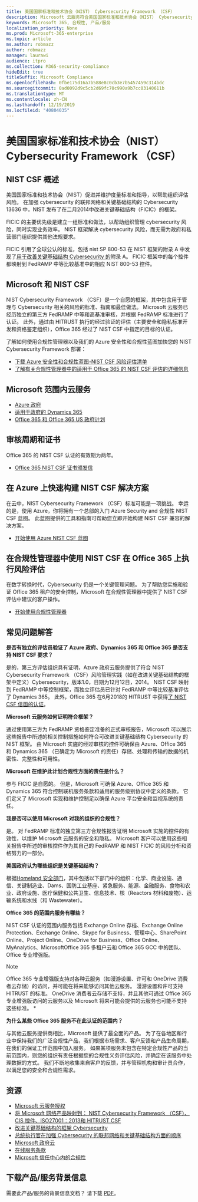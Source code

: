 ```yaml
---
title: 美国国家标准和技术协会（NIST） Cybersecurity Framework （CSF）
description: Microsoft 云服务符合美国国家标准和技术协会（NIST） Cybersecurity Framework （CSF）。
keywords: Microsoft 365, 合规性, 产品/服务
localization_priority: None
ms.prod: Microsoft-365-enterprise
ms.topic: article
ms.author: robmazz
author: robmazz
manager: laurawi
audience: itpro
ms.collection: M365-security-compliance
hideEdit: true
titleSuffix: Microsoft Compliance
ms.openlocfilehash: 0fbe175d16a7b588e8c0cb3e7b5457459c314bdc
ms.sourcegitcommit: 0ad0092d9c5cb2d69fc70c990a9b7cc03140611b
ms.translationtype: MT
ms.contentlocale: zh-CN
ms.lasthandoff: 12/19/2019
ms.locfileid: "40804035"
---
```

# <a name="national-institute-of-standards-and-technology-nist-cybersecurity-framework-csf"></a>美国国家标准和技术协会（NIST） Cybersecurity Framework （CSF）

## <a name="nist-csf-overview"></a>NIST CSF 概述

美国国家标准和技术协会（NIST）促进并维护度量标准和指导，以帮助组织评估风险。 在加强 cybersecurity 的联邦网络和关键基础结构的 Cybersecurity 13636 中，NIST 发布了在二月2014中改进关键基础结构（FICIC）的框架。

FICIC 的主要优先级是建立一组标准和做法，以帮助组织管理 cybersecurity 风险，同时实现业务效率。 NIST 框架解决 cybersecurity 风险，而无需为政府和私营部门组织提供其他法规要求。

FICIC 引用了全球公认的标准，包括 nist SP 800-53 在 NIST 框架的附录 A 中发现了[用于改善关键基础结构 Cybersecurity 的](https://www.nist.gov/publications/framework-improving-critical-infrastructure-cybersecurity-version-11)附录 A。 FICIC 框架中的每个控件都映射到 FedRAMP 中等比较基准中的相应 NIST 800-53 控件。

## <a name="microsoft-and-the-nist-csf"></a>Microsoft 和 NIST CSF

NIST Cybersecurity Framework （CSF）是一个自愿的框架，其中包含用于管理与 Cybersecurity 相关的风险的标准、指南和最佳做法。 Microsoft 云服务已经历独立的第三方 FedRAMP 中等和高基准审核，并根据 FedRAMP 标准进行了认证。 此外，通过由 HITRUST 执行的经过验证的评估（主要安全和隐私标准开发和资格鉴定组织），Office 365 经过了 NIST CSF 中指定的目标的认证。

了解如何使用合规性管理器以及我们的 Azure 安全性和合规性蓝图加快您的 NIST Cybersecurity Framework 部署：

- [下载 Azure 安全性和合规性蓝图-NIST CSF 风险评估清单](https://servicetrust.microsoft.com/ViewPage/Blueprint?command=Download&downloadType=Document&downloadId=11e61716-11ab-4b11-9a9a-434b33a62ff9&docTab=fc060920-cdb8-11e7-bacf-0bf52b09d912_NIST_CSF_Blueprint)
- [了解有关合规性管理器中的适用于 Office 365 的 NIST CSF 评估的详细信息](https://techcommunity.microsoft.com/t5/Security-Privacy-and-Compliance/New-NIST-CSF-and-CSA-CCM-assessments-available-in-Compliance/ba-p/218554)

## <a name="microsoft-in-scope-cloud-services"></a>Microsoft 范围内云服务

- [Azure 政府](https://aka.ms/AzureCompliance)
- [适用于政府的 Dynamics 365](https://aka.ms/d365-compliance-list)
- [Office 365 和 Office 365 US 政府计划](https://go.microsoft.com/fwlink/p/?LinkID=2077751)

## <a name="audit-cycle-and-certification"></a>审核周期和证书

Office 365 的 NIST CSF 认证的有效期为两年。

- [Office 365 NIST CSF 证书颁发信](https://aka.ms/O365NISTCSFcertification)

## <a name="quickly-build-nist-csf-solutions-on-azure"></a>在 Azure 上快速构建 NIST CSF 解决方案

在云中，NIST Cybersecurity Framework （CSF）标准可能是一项挑战。 幸运的是，使用 Azure，你将拥有一个总部的入门 Azure Security and 合规性 NIST CSF 蓝图。 此蓝图提供的工具和指南可帮助您立即开始构建 NIST CSF 兼容的解决方案。

- [开始使用 Azure NIST CSF 蓝图](https://aka.ms/Azure-Blueprint-DoD-NIST)

## <a name="perform-risk-assessment-on-office-365-using-nist-csf-in-compliance-manager"></a>在合规性管理器中使用 NIST CSF 在 Office 365 上执行风险评估

在数字转换时代，Cybersecurity 仍是一个关键管理问题。 为了帮助您实施和验证 Office 365 租户的安全控制，Microsoft 在合规性管理器中提供了 NIST CSF 评估中建议的客户操作。

- [开始使用合规性管理器](https://aka.ms/compliancemanager)

## <a name="frequently-asked-questions"></a>常见问题解答

**是否有独立的评估员验证了 Azure 政府、Dynamics 365 和 Office 365 是否支持 NIST CSF 要求？**

是的，第三方评估组织具有证明，Azure 政府云服务提供了符合 NIST Cybersecurity Framework （CSF）风险管理实践（如在改进关键基础结构的框架中定义）Cybersecurity，版本1.0，日期为12月12日，2014。 NIST CSF 映射到 FedRAMP 中等控制框架，而独立评估员已针对 FedRAMP 中等比较基准评估了 Dynamics 365。 此外，Office 365 在6月2018的 HITRUST 中获得[了 NIST CSF 信函的认证](https://aka.ms/O365NISTCSFcertification)。

**Microsoft 云服务如何证明符合框架？**

通过使用第三方为 FedRAMP 资格鉴定准备的正式审核报告，Microsoft 可以展示这些报告中所述的相关控制措施如何符合可改进关键基础结构 Cybersecurity 的 NIST 框架。 由 Microsoft 实施的经过审核的控件可确保由 Azure、Office 365 和 Dynamics 365 （已确定为 Microsoft 的责任）存储、处理和传输的数据的机密性、完整性和可用性。

**Microsoft 在维护此计划合规性方面的责任是什么？**

参与 FICIC 是自愿的。 但是，Microsoft 可确保 Azure、Office 365 和 Dynamics 365 符合控制联机服务条款和适用的服务级别协议中定义的条款。 它们定义了 Microsoft 实现和维护控制足以确保 Azure 平台安全和监视系统的责任。

**我是否可以使用 Microsoft 对我的组织的合规性？**

是。 对 FedRAMP 标准的独立第三方合规性报告证明 Microsoft 实施的控件的有效性，以维护 Microsoft 云服务的安全和隐私。 Microsoft 客户可以使用这些相关报告中所述的审核控件作为其自己的 FedRAMP 和 NIST FICIC 的风险分析和资格努力的一部分。

**美国政府认为哪些组织是关键基础结构？**

根据[Homeland 安全部门](https://www.dhs.gov/critical-infrastructure-sectors)，其中包括以下部门中的组织：化学、商业设施、通信、关键制造业、Dams、国防工业基座、紧急服务、能源、金融服务、食物和农业、政府设施、医疗保健和公共卫生、信息技术、核（Reactors 材料和废物）、运输系统和水线（和 Wastewater）。

**Office 365 的范围内服务有哪些？**

NIST CSF 认证的范围内服务包括 Exchange Online 存档、Exchange Online Protection、Exchange Online、Skype for Business、管理中心、SharePoint Online、Project Online、OneDrive for Business、Office Online、MyAnalytics、MicrosoftOffice 365 多租户云和 Office 365 GCC 中的团队、Office 专业增强版。

> [!NOTE]
> Office 365 专业增强版支持对各种云服务（如漫游设置、许可和 OneDrive 消费者云存储）的访问，并可能在将来能够访问其他云服务。 漫游设置和许可支持 HITRUST 的标准。 OneDrive 消费者云存储不支持，并且其他可通过 Office 365 专业增强版访问的云服务以及 Microsoft 将来可能会提供的云服务也可能不支持这些标准。 *

**为什么某些 Office 365 服务不在此认证的范围内？**

与其他云服务提供商相比，Microsoft 提供了最全面的产品。 为了在各地区和行业中保持我们的广泛合规性产品，我们根据市场需求、客户反馈和产品生命周期，在我们的保证工作范围中加入服务。 如果某项服务未包含在特定合规性产品的当前范围内，则您的组织有责任根据您的合规性义务评估风险，并确定在该服务中处理数据的方式。 我们不断地收集来自客户的反馈，并与管理机构和审计员合作，以满足您的安全和合规性需求。

## <a name="resources"></a>资源

- [Microsoft 云服务授权](https://marketplace.fedramp.gov/index.html#/products?status=Compliant&sort=productName)
- [将 Microsoft 网络产品映射到： NIST Cybersecurity Framework （CSF）、CIS 控件、ISO27001：2013和 HITRUST CSF](https://go.microsoft.com/fwlink/p/?linkid=2074025)
- [改进关键基础结构的框架 Cybersecurity](https://www.nist.gov/publications/framework-improving-critical-infrastructure-cybersecurity-version-11)
- [总统执行官在加强 Cybersecurity 的联邦网络和关键基础结构方面的顺序](https://www.whitehouse.gov/the-press-office/2017/05/11/presidential-executive-order-strengthening-cybersecurity-federal)
- [Microsoft 政府云](https://go.microsoft.com/fwlink/p/?linkid=2087246)
- [在线服务条款](https://www.microsoftvolumelicensing.com/DocumentSearch.aspx?Mode=3&DocumentTypeId=31)
- [Microsoft 信任中心内的合规性](https://www.microsoft.com/trust-center/compliance/compliance-overview)

## <a name="download-the-offering-backgrounder"></a>下载产品/服务背景信息

需要此产品/服务的背景信息文档？ 请下载 [PDF](https://download.microsoft.com/download/D/D/3/DD302CDD-5EF9-471E-9695-BDC5EF7F44E4/NIST_CSF-Compliance.pdf)。

